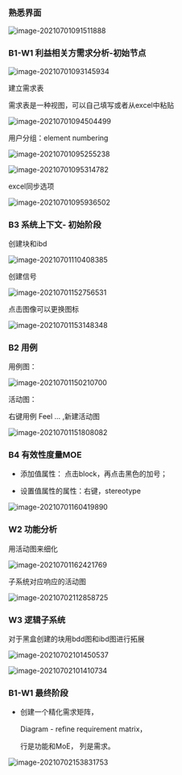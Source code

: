 ### 熟悉界面

![image-20210701091511888](CSM学习.pic/image-20210701091511888.png)

### B1-W1 利益相关方需求分析-初始节点

![image-20210701093145934](CSM学习.pic/image-20210701093145934.png)

建立需求表 

需求表是一种视图，可以自己填写或者从excel中粘贴

![image-20210701094504499](CSM学习.pic/image-20210701094504499.png)

用户分组：element numbering

![image-20210701095255238](CSM学习.pic/image-20210701095255238.png)

![image-20210701095314782](CSM学习.pic/image-20210701095314782.png)

excel同步选项

![image-20210701095936502](CSM学习.pic/image-20210701095936502.png)

### B3 系统上下文- 初始阶段

创建块和ibd

![image-20210701110408385](CSM学习.pic/image-20210701110408385.png)

创建信号

![image-20210701152756531](CSM学习.pic/image-20210701152756531.png)

点击图像可以更换图标

![image-20210701153148348](CSM学习.pic/image-20210701153148348.png)



### B2 用例

用例图：

 ![image-20210701150210700](CSM学习.pic/image-20210701150210700.png)

活动图：

右键用例 Feel ... ,新建活动图

![image-20210701151808082](CSM学习.pic/image-20210701151808082.png)

### B4 有效性度量MOE

* 添加值属性： 点击block，再点击黑色的加号；

* 设置值属性的属性：右键，stereotype

![image-20210701160419890](CSM学习.pic/image-20210701160419890.png)

### W2 功能分析

用活动图来细化

![image-20210701162421769](CSM学习.pic/image-20210701162421769.png)

子系统对应响应的活动图

![image-20210702112858725](CSM学习.pic/image-20210702112858725.png)

### W3 逻辑子系统

对于黑盒创建的块用bdd图和ibd图进行拓展

![image-20210702101450537](CSM学习.pic/image-20210702101450537.png)

![image-20210702101410734](CSM学习.pic/image-20210702101410734.png)

### B1-W1 最终阶段 

* 创建一个精化需求矩阵，

  Diagram - refine requirement matrix， 

  行是功能和MoE， 列是需求。

![image-20210702153831753](CSM学习.pic/image-20210702153831753.png)

  

  

  